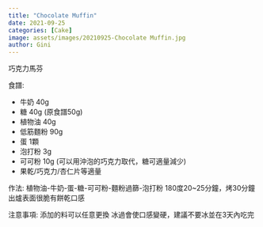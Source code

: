 ```yaml
---
title: "Chocolate Muffin"
date: 2021-09-25
categories: [Cake]
image: assets/images/20210925-Chocolate Muffin.jpg
author: Gini
---
```

巧克力馬芬

食譜:
- 牛奶 40g
- 糖 40g (原食譜50g)
- 植物油 40g
- 低筋麵粉 90g
- 蛋 1顆
- 泡打粉 3g
- 可可粉 10g (可以用沖泡的巧克力取代，糖可適量減少)
- 果乾/巧克力/杏仁片等適量

作法:
植物油-牛奶-蛋-糖-可可粉-麵粉過篩-泡打粉
180度20~25分鐘，烤30分鐘出爐表面很脆有餅乾口感

注意事項:
添加的料可以任意更換
冰過會使口感變硬，建議不要冰並在3天內吃完
